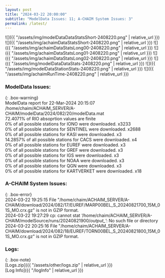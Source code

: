 ```yaml
---
layout: post
title: "2024-03-22 20:00:00"
subtitle: "ModelData Issues: 11; A-CHAIM System Issues: 3"
permalink: /latest/
---
```


![]({{ "/assets/img/modelDataDataStatsShort-2408220.png" | relative_url }})
![]({{ "/assets/img/achaimDataStatsShort-2408220.png" | relative_url }})
![]({{ "/assets/img/achaimDataStatsLong00-2408220.png" | relative_url }})
![]({{ "/assets/img/achaimDataStatsLong01-2408220.png" | relative_url }})
![]({{ "/assets/img/achaimDataStatsLong02-2408220.png" | relative_url }})
![]({{ "/assets/img/modelDataDataStats-2408220.png" | relative_url }})
![]({{ "/assets/img/modelDataStationStats-2408220.png" | relative_url }})
![]({{ "/assets/img/achaimRunTime-2408220.png" | relative_url }})


### ModelData Issues:  
  
{: .box-warning}  
 ModelData report for 22-Mar-2024 20:15:07   
 /home/chaim/ACHAIM_SERVER/A-CHAIM/modelData/2024/082/20/modelData.mat   
 72.4071% of RIO absoprtion values are finite   
 0% of all possible stations for IONO were downloaded. x3233   
 0% of all possible stations for SENTINEL were downloaded. x2688   
 0% of all possible stations for KASI were downloaded. x3   
 14.2857% of all possible stations for CACS were downloaded. x4   
 0% of all possible stations for EUREF were downloaded. x3   
 0% of all possible stations for GREF were downloaded. x3   
 0% of all possible stations for IGS were downloaded. x3   
 0% of all possible stations for NOAA were downloaded. x3   
 0% of all possible stations for QGN were downloaded. x3   
 0% of all possible stations for KARTVERKET were downloaded. x18   
  
### A-CHAIM System Issues:  
  
{: .box-error}  
2024-03-22 19:25:15 File "/home/chaim/ACHAIM_SERVER/A-CHAIM/download/2024/082/17/EUREF/MARP00BEL_S_20240821700_15M_01S_MO.crx.gz" is not in GZIP format.  
2024-03-22 19:27:29 cp: cannot stat ‘/home/chaim/ACHAIM_SERVER/A-CHAIM/modelSource/runs/20240821900/*output_*’: No such file or directory  
2024-03-22 20:25:16 File "/home/chaim/ACHAIM_SERVER/A-CHAIM/download/2024/082/18/EUREF/TORN00BEL_S_20240821800_15M_01S_MO.crx.gz" is not in GZIP format.  

### Logs:  
  
{: .box-note}  
[Logs.zip]({{ "/assets/other/logs.zip" | relative_url }})  
[Log Info]({{ "/logInfo" | relative_url }})  
